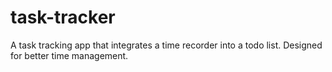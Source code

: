 # task-tracker
A task tracking app that integrates a time recorder into a todo list. Designed for better time management.
